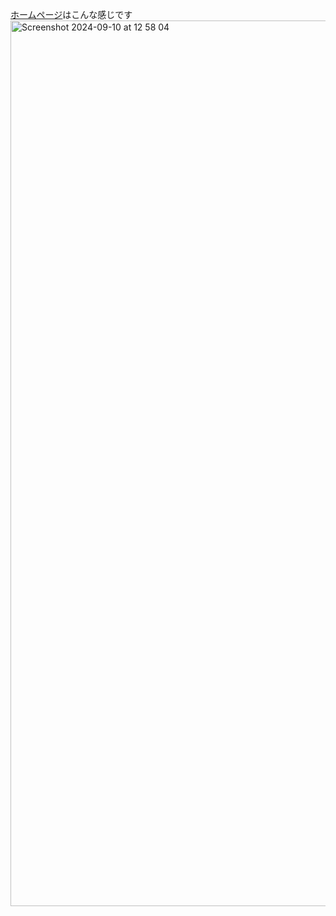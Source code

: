 [ホームページ](https://yuyuslab.github.io/Hello/)はこんな感じです
<img width="1417" alt="Screenshot 2024-09-10 at 12 58 04" src="https://github.com/user-attachments/assets/0f3fe541-fd0d-4a91-b195-07e4428d69e9">
